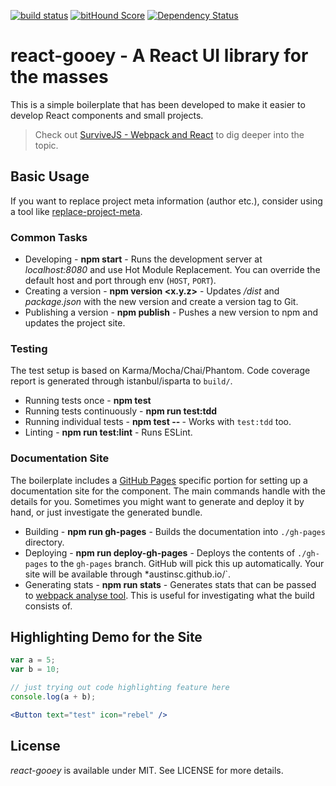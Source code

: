 [![build status](https://secure.travis-ci.org/austinsc/react-gooey.svg)](http://travis-ci.org/austinsc/react-gooey) [![bitHound Score](https://www.bithound.io/github/austinsc/react-gooey/badges/score.svg)](https://www.bithound.io/github/austinsc/react-gooey) [![Dependency Status](https://david-dm.org/austinsc/react-gooey.svg)](https://david-dm.org/austinsc/react-gooey)

# react-gooey - A React UI library for the masses

This is a simple boilerplate that has been developed to make it easier to develop React components and small projects.

> Check out [SurviveJS - Webpack and React](http://survivejs.com/) to dig deeper into the topic.

## Basic Usage

If you want to replace project meta information (author etc.), consider using a tool like [replace-project-meta](https://www.npmjs.com/package/replace-project-meta).

### Common Tasks

* Developing - **npm start** - Runs the development server at *localhost:8080* and use Hot Module Replacement. You can override the default host and port through env (`HOST`, `PORT`).
* Creating a version - **npm version <x.y.z>** - Updates */dist* and *package.json* with the new version and create a version tag to Git.
* Publishing a version - **npm publish** - Pushes a new version to npm and updates the project site.

### Testing

The test setup is based on Karma/Mocha/Chai/Phantom. Code coverage report is generated through istanbul/isparta to `build/`.

* Running tests once - **npm test**
* Running tests continuously - **npm run test:tdd**
* Running individual tests - **npm test -- <pattern>** - Works with `test:tdd` too.
* Linting - **npm run test:lint** - Runs ESLint.

### Documentation Site

The boilerplate includes a [GitHub Pages](https://pages.github.com/) specific portion for setting up a documentation site for the component. The main commands handle with the details for you. Sometimes you might want to generate and deploy it by hand, or just investigate the generated bundle.

* Building - **npm run gh-pages** - Builds the documentation into `./gh-pages` directory.
* Deploying - **npm run deploy-gh-pages** - Deploys the contents of `./gh-pages` to the `gh-pages` branch. GitHub will pick this up automatically. Your site will be available through *austinsc.github.io/<project name>`.
* Generating stats - **npm run stats** - Generates stats that can be passed to [webpack analyse tool](https://webpack.github.io/analyse/). This is useful for investigating what the build consists of.

## Highlighting Demo for the Site

```js
var a = 5;
var b = 10;

// just trying out code highlighting feature here
console.log(a + b);
```


```jsx
<Button text="test" icon="rebel" />
```

## License

*react-gooey* is available under MIT. See LICENSE for more details.

